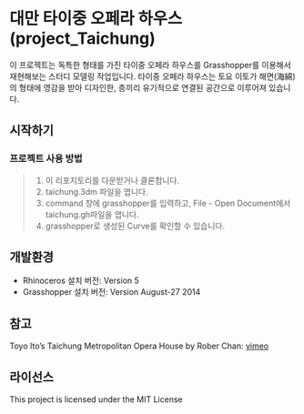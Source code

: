 # 대만 타이중 오페라 하우스(project_Taichung)
이 프로젝트는 독특한 형태를 가진 타이중 오페라 하우스를 Grasshopper를 이용해서 재현해보는 스터디 모델링 작업입니다.
타이중 오페라 하우스는 토요 이토가  해면(海綿)의 형태에 영감을 받아 디자인한, 층끼리 유기적으로 연결된 공간으로 이루어져 있습니다.

## 시작하기
### 프로젝트 사용 방법
> 1. 이 리포지토리를 다운받거나 클론합니다.
> 2. taichung.3dm 파일을 엽니다.
> 3. command 창에 grasshopper를 입력하고, File - Open Document에서 taichung.gh파일을 엽니다.
> 4. grasshopper로 생성된 Curve를 확인할 수 있습니다.

## 개발환경
- Rhinoceros 설치 버전: Version 5
- Grasshopper 설치 버전: Version August-27 2014

## 참고
Toyo Ito’s Taichung Metropolitan Opera House by Rober Chan: [vimeo](https://vimeo.com/66324337)

## 라이선스
This project is licensed under the MIT License
